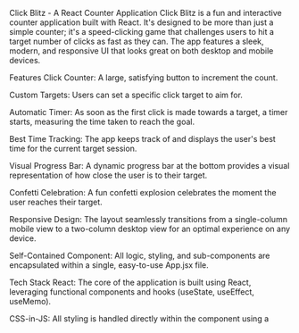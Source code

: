 Click Blitz - A React Counter Application
Click Blitz is a fun and interactive counter application built with React. It's designed to be more than just a simple counter; it's a speed-clicking game that challenges users to hit a target number of clicks as fast as they can. The app features a sleek, modern, and responsive UI that looks great on both desktop and mobile devices.

Features
Click Counter: A large, satisfying button to increment the count.

Custom Targets: Users can set a specific click target to aim for.

Automatic Timer: As soon as the first click is made towards a target, a timer starts, measuring the time taken to reach the goal.

Best Time Tracking: The app keeps track of and displays the user's best time for the current target session.

Visual Progress Bar: A dynamic progress bar at the bottom provides a visual representation of how close the user is to their target.

Confetti Celebration: A fun confetti explosion celebrates the moment the user reaches their target.

Responsive Design: The layout seamlessly transitions from a single-column mobile view to a two-column desktop view for an optimal experience on any device.

Self-Contained Component: All logic, styling, and sub-components are encapsulated within a single, easy-to-use App.jsx file.

Tech Stack
React: The core of the application is built using React, leveraging functional components and hooks (useState, useEffect, useMemo).

CSS-in-JS: All styling is handled directly within the component using a <style> tag. It uses modern CSS features like CSS variables for theming, Flexbox, and Grid for layout, and keyframe animations for effects.

JavaScript (ES6+): The application logic is written in modern JavaScript.
